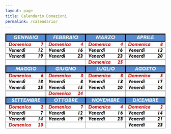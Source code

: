 ```yaml
---
layout: page
title: Calendario Donazioni
permalink: /calendario/
---
```


<div id="container">
<img src="/images/calendario donazioni 2018.jpg">
</div>
